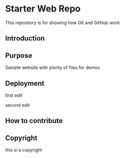 # Starter Web Repo

This repository is for showing how Git and GitHub work

## Introduction

## Purpose

Sample website with plenty of files for demos

## Deployment

first edit

second edit

## How to contribute

## Copyright

this si a copyright
